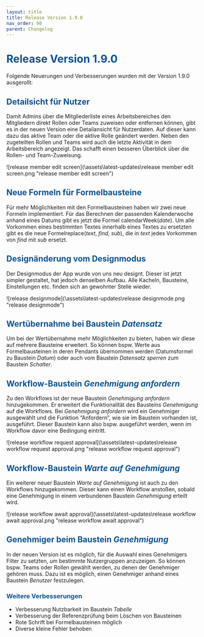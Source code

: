 ```yaml
---
layout: title
title: Release Version 1.9.0
nav_order: 90
parent: Changelog
---
```


# <span style="color:#0b5394">**Release Version 1.9.0**</span>

Folgende Neuerungen und Verbesserungen wurden mit der Version 1.9.0 ausgerollt:

## <span style="color:#0b5394">**Detailsicht für Nutzer**</span>

Damit Admins über die Mitgliederliste eines Arbeitsbereiches den Mitgliedern direkt Rollen oder Teams zuweisen oder entfernen können, gibt es in der neuen Version eine Detailansicht für Nutzerdaten. Auf dieser kann dazu das aktive Team oder die aktive Rolle geändert werden. Neben den zugeteilten Rollen und Teams wird auch die letzte Aktivität in dem Arbeitsbereich angezeigt. Das schafft einen besseren Überblick über die Rollen- und Team-Zuweisung.

![release member edit screen](\assets\latest-updates\release member edit screen.png "release member edit screen")

## <span style="color:#0b5394">**Neue Formeln für Formelbausteine**</span>

Für mehr Möglichkeiten mit den Formelbausteinen haben wir zwei neue Formeln implementiert. Für das Berechnen der passenden Kalenderwoche anhand eines Datums gibt es jetzt die Formel calendarWeek(_date_). Um alle Vorkommen eines bestimmten Textes innerhalb eines Textes zu ersetzten gibt es die neue Formelreplace(_text_, _find_, _sub_), die in _text_ jedes Vorkommen von _find_ mit _sub_ ersetzt.

## <span style="color:#0b5394">**Designänderung vom Designmodus**</span>

Der Designmodus der App wurde von uns neu designt. Dieser ist jetzt simpler gestaltet, hat jedoch denselben Aufbau. Alle Kacheln, Bausteine, Einstellungen etc. finden sich an gewohnter Stelle wieder.

![release designmode](\assets\latest-updates\release designmode.png "release designmode")

## <span style="color:#0b5394">**Wertübernahme bei Baustein _Datensatz_**</span>

Um bei der Wertübernahme mehr Möglichkeiten zu bieten, haben wir diese auf mehrere Bausteine erweitert. So können bspw. Werte aus Formelbausteinen in deren Pendants übernommen werden (Datumsformel zu Baustein _Datum_) oder auch vom Baustein _Datensatz sperren_ zum Baustein _Schalter_.

## <span style="color:#0b5394">**Workflow-Baustein _Genehmigung anfordern_**</span>

Zu den Workflows ist der neue Baustein _Genehmigung anfordern_ hinzugekommen. Er erweitert die Funktionalität des Bausteins _Genehmigung_ auf die Workflows. Bei _Genehmigung anfordern_ wird ein Genehmiger ausgewählt und die Funktion “Anfordern”, wie sie im Baustein vorhanden ist, ausgeführt. Dieser Baustein kann also bspw. ausgeführt werden, wenn im Workflow davor eine Bedingung eintritt.

![release workflow request approval](\assets\latest-updates\release workflow request approval.png "release workflow request approval")

## <span style="color:#0b5394">**Workflow-Baustein _Warte auf Genehmigung_**</span>

Ein weiterer neuer Baustein _Warte auf Genehmigung_ ist auch zu den Workflows hinzugekommen. Dieser kann einen Workflow anstoßen, sobald eine Genehmigung in einem verbundenen Baustein _Genehmigung_ erteilt wird.

![release workflow await approval](\assets\latest-updates\release workflow await approval.png "release workflow await approval")

## <span style="color:#0b5394">**Genehmiger beim Baustein _Genehmigung_**</span>

In der neuen Version ist es möglich, für die Auswahl eines Genehmigers Filter zu setzten, um bestimmte Nutzergruppen anzuzeigen. So können bspw. Teams oder Rollen gewählt werden, zu denen der Genehmiger gehören muss. Dazu ist es möglich, einen Genehmiger anhand eines Baustein _Benutzer_ festzulegen.

### <span style="color:#0b5394">**Weitere Verbesserungen**</span>

-   Verbesserung Nutzbarkeit im Baustein _Tabelle_
-   Verbesserung der Referenzprüfung beim Löschen von Bausteinen
-   Rote Schrift bei Formelbausteinen möglich
-   Diverse kleine Fehler behoben
